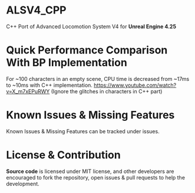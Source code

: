 # ALSV4_CPP
C++ Port of Advanced Locomotion System V4 for **Unreal Engine 4.25**

# Quick Performance Comparison With BP Implementation
For ~100 characters in an empty scene, CPU time is decreased from ~17ms to ~10ms with C++ implementation.
https://www.youtube.com/watch?v=X_m7xEPuRWY (Ignore the glitches in characters in C++ part)

# Known Issues & Missing Features
Known Issues & Missing Features can be tracked under issues.

# License & Contribution
**Source code** is licensed under MIT license, and other developers are encouraged to fork the repository, open issues & pull requests to help the development.
